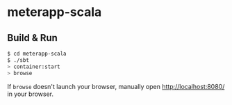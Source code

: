 # meterapp-scala #

## Build & Run ##

```sh
$ cd meterapp-scala
$ ./sbt
> container:start
> browse
```

If `browse` doesn't launch your browser, manually open [http://localhost:8080/](http://localhost:8080/) in your browser.
